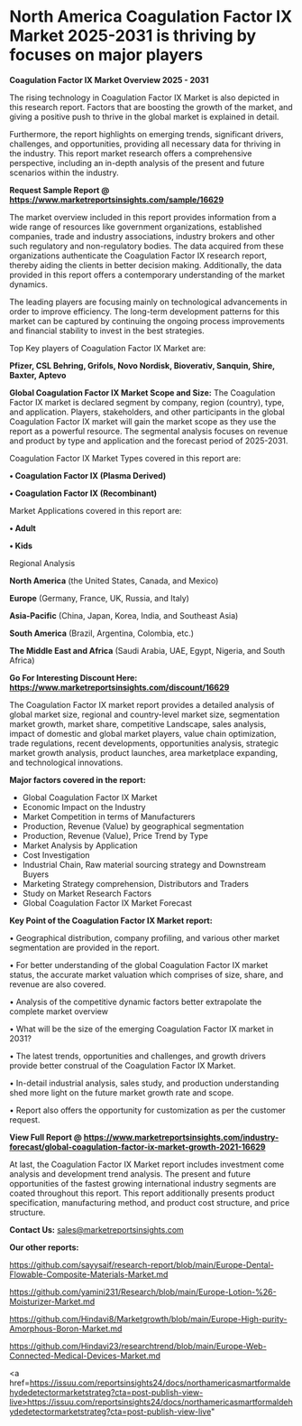 # North America Coagulation Factor IX Market 2025-2031 is thriving by focuses on major players

<Strong> Coagulation Factor IX Market Overview 2025 - 2031</strong>

The rising technology in Coagulation Factor IX Market is also depicted in this research report. Factors that are boosting the growth of the market, and giving a positive push to thrive in the global market is explained in detail.

Furthermore, the report highlights on emerging trends, significant drivers, challenges, and opportunities, providing all necessary data for thriving in the industry. This report market research offers a comprehensive perspective, including an in-depth analysis of the present and future scenarios within the industry.

<strong>Request Sample Report @ <a href=https://www.marketreportsinsights.com/sample/16629>https://www.marketreportsinsights.com/sample/16629</a></strong>

The market overview included in this report provides information from a wide range of resources like government organizations, established companies, trade and industry associations, industry brokers and other such regulatory and non-regulatory bodies. The data acquired from these organizations authenticate the Coagulation Factor IX research report, thereby aiding the clients in better decision making. Additionally, the data provided in this report offers a contemporary understanding of the market dynamics.

The leading players are focusing mainly on technological advancements in order to improve efficiency. The long-term development patterns for this market can be captured by continuing the ongoing process improvements and financial stability to invest in the best strategies.

Top Key players of Coagulation Factor IX Market are:

<strong>Pfizer, CSL Behring, Grifols, Novo Nordisk, Bioverativ, Sanquin, Shire, Baxter, Aptevo</strong>

<strong><b>Global Coagulation Factor IX Market Scope and Size:</b></strong>
The Coagulation Factor IX market is declared segment by company, region (country), type, and application. Players, stakeholders, and other participants in the global Coagulation Factor IX market will gain the market scope as they use the report as a powerful resource. The segmental analysis focuses on revenue and product by type and application and the forecast period of 2025-2031.

Coagulation Factor IX Market Types covered in this report are:

<strong>• Coagulation Factor IX (Plasma Derived)

• Coagulation Factor IX (Recombinant)</strong>

Market Applications covered in this report are:

<strong>• Adult

• Kids</strong> 

Regional Analysis

<strong>North America</strong> (the United States, Canada, and Mexico)

<strong>Europe</strong> (Germany, France, UK, Russia, and Italy)

<strong>Asia-Pacific</strong> (China, Japan, Korea, India, and Southeast Asia)

<strong>South America</strong> (Brazil, Argentina, Colombia, etc.)

<strong>The Middle East and Africa</strong> (Saudi Arabia, UAE, Egypt, Nigeria, and South Africa)

<strong>Go For Interesting Discount Here: <a href=https://www.marketreportsinsights.com/discount/16629>https://www.marketreportsinsights.com/discount/16629</a></strong>

The Coagulation Factor IX market report provides a detailed analysis of global market size, regional and country-level market size, segmentation market growth, market share, competitive Landscape, sales analysis, impact of domestic and global market players, value chain optimization, trade regulations, recent developments, opportunities analysis, strategic market growth analysis, product launches, area marketplace expanding, and technological innovations.

<strong><b>Major factors covered in the report:</b></strong>
<ul>
  <li>Global Coagulation Factor IX Market </li>
  <li>Economic Impact on the Industry</li>
  <li>Market Competition in terms of Manufacturers</li>
  <li>Production, Revenue (Value) by geographical segmentation</li>
  <li>Production, Revenue (Value), Price Trend by Type</li>
  <li>Market Analysis by Application</li>
  <li>Cost Investigation</li>
  <li>Industrial Chain, Raw material sourcing strategy and Downstream Buyers</li>
  <li>Marketing Strategy comprehension, Distributors and Traders</li>
  <li>Study on Market Research Factors</li>
  <li>Global Coagulation Factor IX Market Forecast</li>
</ul>

<strong><b>Key Point of the Coagulation Factor IX Market report:</b></strong>

• Geographical distribution, company profiling, and various other market segmentation are provided in the report.

• For better understanding of the global Coagulation Factor IX market status, the accurate market valuation which comprises of size, share, and revenue are also covered.

• Analysis of the competitive dynamic factors better extrapolate the complete market overview

• What will be the size of the emerging Coagulation Factor IX market in 2031?

• The latest trends, opportunities and challenges, and growth drivers provide better construal of the Coagulation Factor IX Market.

• In-detail industrial analysis, sales study, and production understanding shed more light on the future market growth rate and scope.

• Report also offers the opportunity for customization as per the customer request.

<strong><b>View Full Report @ <a href=https://www.marketreportsinsights.com/industry-forecast/global-coagulation-factor-ix-market-growth-2021-16629>https://www.marketreportsinsights.com/industry-forecast/global-coagulation-factor-ix-market-growth-2021-16629</a></b></strong>


At last, the Coagulation Factor IX Market report includes investment come analysis and development trend analysis. The present and future opportunities of the fastest growing international industry segments are coated throughout this report. This report additionally presents product specification, manufacturing method, and product cost structure, and price structure.

<strong>Contact Us:</strong>
sales@marketreportsinsights.com

<strong>Our other reports:</strong>

<a href=https://github.com/sayysaif/research-report/blob/main/Europe-Dental-Flowable-Composite-Materials-Market.md>https://github.com/sayysaif/research-report/blob/main/Europe-Dental-Flowable-Composite-Materials-Market.md</a>

<a href=https://github.com/yamini231/Research/blob/main/Europe-Lotion-%26-Moisturizer-Market.md>https://github.com/yamini231/Research/blob/main/Europe-Lotion-%26-Moisturizer-Market.md</a>

<a href=https://github.com/Hindavi8/Marketgrowth/blob/main/Europe-High-purity-Amorphous-Boron-Market.md>https://github.com/Hindavi8/Marketgrowth/blob/main/Europe-High-purity-Amorphous-Boron-Market.md</a>

<a href=https://github.com/Hindavi23/researchtrend/blob/main/Europe-Web-Connected-Medical-Devices-Market.md>https://github.com/Hindavi23/researchtrend/blob/main/Europe-Web-Connected-Medical-Devices-Market.md</a>

<a href=https://issuu.com/reportsinsights24/docs/northamericasmartformaldehydedetectormarketstrateg?cta=post-publish-view-live>https://issuu.com/reportsinsights24/docs/northamericasmartformaldehydedetectormarketstrateg?cta=post-publish-view-live</a>"
